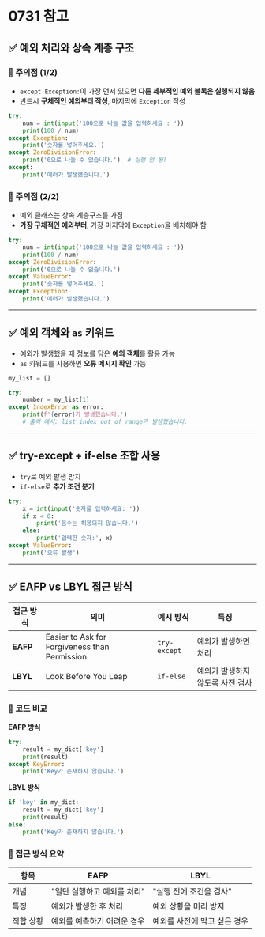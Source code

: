 # 0731 참고

## ✅ 예외 처리와 상속 계층 구조

### 📌 주의점 (1/2)

- `except Exception:`이 가장 먼저 있으면 **다른 세부적인 예외 블록은 실행되지 않음**
- 반드시 **구체적인 예외부터 작성**, 마지막에 `Exception` 작성

```python
try:
    num = int(input('100으로 나눌 값을 입력하세요 : '))
    print(100 / num)
except Exception:
    print('숫자를 넣어주세요.')
except ZeroDivisionError:
    print('0으로 나눌 수 없습니다.')  # 실행 안 됨!
except:
    print('에러가 발생했습니다.')
```

### 📌 주의점 (2/2)

- 예외 클래스는 상속 계층구조를 가짐
- **가장 구체적인 예외부터**, 가장 마지막에 `Exception`을 배치해야 함

```python
try:
    num = int(input('100으로 나눌 값을 입력하세요 : '))
    print(100 / num)
except ZeroDivisionError:
    print('0으로 나눌 수 없습니다.')
except ValueError:
    print('숫자를 넣어주세요.')
except Exception:
    print('에러가 발생했습니다.')
```

---

## ✅ 예외 객체와 `as` 키워드

- 예외가 발생했을 때 정보를 담은 **예외 객체**를 활용 가능
- `as` 키워드를 사용하면 **오류 메시지 확인** 가능

```python
my_list = []

try:
    number = my_list[1]
except IndexError as error:
    print(f'{error}가 발생했습니다.')
    # 출력 예시: list index out of range가 발생했습니다.
```

---

## ✅ try-except + if-else 조합 사용

- `try`로 예외 발생 방지
- `if-else`로 **추가 조건 분기**

```python
try:
    x = int(input('숫자를 입력하세요: '))
    if x < 0:
        print('음수는 허용되지 않습니다.')
    else:
        print('입력한 숫자:', x)
except ValueError:
    print('오류 발생')
```

---

## ✅ EAFP vs LBYL 접근 방식

| 접근 방식 | 의미                                          | 예시 방식    | 특징                             |
| --------- | --------------------------------------------- | ------------ | -------------------------------- |
| **EAFP**  | Easier to Ask for Forgiveness than Permission | `try-except` | 예외가 발생하면 처리             |
| **LBYL**  | Look Before You Leap                          | `if-else`    | 예외가 발생하지 않도록 사전 검사 |

### 📌 코드 비교

**EAFP 방식**

```python
try:
    result = my_dict['key']
    print(result)
except KeyError:
    print('Key가 존재하지 않습니다.')
```

**LBYL 방식**

```python
if 'key' in my_dict:
    result = my_dict['key']
    print(result)
else:
    print('Key가 존재하지 않습니다.')
```

### 📌 접근 방식 요약

| 항목      | EAFP                        | LBYL                         |
| --------- | --------------------------- | ---------------------------- |
| 개념      | "일단 실행하고 예외를 처리" | "실행 전에 조건을 검사"      |
| 특징      | 예외가 발생한 후 처리       | 예외 상황을 미리 방지        |
| 적합 상황 | 예외를 예측하기 어려운 경우 | 예외를 사전에 막고 싶은 경우 |

